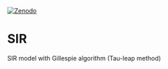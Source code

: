 [![Zenodo](https://zenodo.org/badge/doi/10.5281/zenodo.11759.png)](https://zenodo.org/record/11759)

SIR
===

SIR model with Gillespie algorithm (Tau-leap method)
